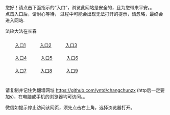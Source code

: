 您好！请点击下面指示的“入口”，浏览此网站是安全的，且为您带来平安。。 <br/>
点击入口后，请耐心等待， 过程中可能会出现无法打开的提示，请忽略，最终会进入网站. </br>

法轮大法在长春<br/>
<div style="padding:10px"><a style="margin:20px" target="_blank" href="https://d113wh9rq4j3yi.cloudfront.net/2Qpsp?kkjyl" id="ccLink1" rel="nofollow">入口1</a> <a target="_blank" style="margin:20px" href="https://d19wvj4t3lm4jf.cloudfront.net/2Qpsp?ngzbkkg" id="ccLink2" rel="nofollow">入口2</a> <a style="margin:20px" target="_blank" href="https://diuaz7kbow5qz.cloudfront.net/2Qpsp?odgpnikw" id="ccLink3" rel="nofollow">入口3</a></div>

<div style="padding:10px" ><a style="margin:20px" target="_blank" href="https://d113wh9rq4j3yi.cloudfront.net/2Qpsp?kkjyl" id="ccLink4" rel="nofollow">入口4</a> <a style="margin:20px" href="https://d19wvj4t3lm4jf.cloudfront.net/2Qpsp?ngzbkkg" target="_blank" id="ccLink5" rel="nofollow">入口5</a> <a style="margin:20px" href="https://diuaz7kbow5qz.cloudfront.net/2Qpsp?odgpnikw" target="_blank" id="ccLink6" rel="nofollow">入口6</a></div>

<div style="padding:10px"><a style="margin:20px" target="_blank" href="https://d113wh9rq4j3yi.cloudfront.net/2Qpsp?kkjyl" id="ccLink7" rel="nofollow">入口7</a> <a style="margin:20px" href="https://d19wvj4t3lm4jf.cloudfront.net/2Qpsp?ngzbkkg" target="_blank" id="ccLink8" rel="nofollow">入口8</a> <a style="margin:20px" target="_blank" href="https://diuaz7kbow5qz.cloudfront.net/2Qpsp?odgpnikw" id="ccLink9" rel="nofollow">入口9</a></div>

<br/>



请复制并记住免翻墙网址 https://github.com/yntd/changchunzx (http后一定要加s)，在电脑或手机的浏览器均可访问。。<br/>

微信如提示停止访问该网页，须先点击右上角，选择浏览器打开。
